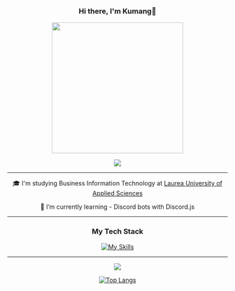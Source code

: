<div align="center">
  
### Hi there, I'm Kumang👋
<img src="https://user-images.githubusercontent.com/74038190/235224431-e8c8c12e-6826-47f1-89fb-2ddad83b3abf.gif" width="300">



![](https://komarev.com/ghpvc/?username=kumang-subba&abbreviated=true&style=for-the-badge)


---

 🎓 I'm studying Business Information Technology at [Laurea University of Applied Sciences](https://www.laurea.fi/)
 
 🌱 I’m currently learning - Discord bots with Discord.js

---
### My Tech Stack

[![My Skills](https://skillicons.dev/icons?i=js,ts,html,css,github,git,linux,mysql,mongodb,nextjs,nodejs,react,tailwind,vscode&perline=7)](https://skillicons.dev)
  
---

<a href="https://github.com/kumang-subba/github-readme-stats">
  <img src="https://github-readme-stats.vercel.app/api?username=kumang-subba&count_private=true&show_icons=true&hide=contribs&theme=dark"/>
</a>
                                                                                                                                           
[![Top Langs](https://github-readme-stats.vercel.app/api/top-langs/?username=kumang-subba&layout=compact&card&theme=dark)](https://github.com/kumang-subba/github-readme-stats)

</div>

<!--
**kumang-subba/kumang-subba** is a ✨ _special_ ✨ repository because its `README.md` (this file) appears on your GitHub profile.

Here are some ideas to get you started:

- 🔭 I’m currently working on ...
- 🌱 I’m currently learning ...
- 👯 I’m looking to collaborate on ...
- 🤔 I’m looking for help with ...
- 💬 Ask me about ...
- 📫 How to reach me: ...
- 😄 Pronouns: ...
- ⚡ Fun fact: ...
-->
